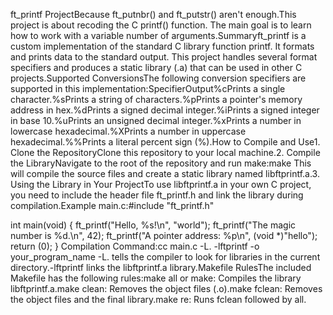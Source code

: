 ft_printf ProjectBecause ft_putnbr() and ft_putstr() aren't enough.This project is about recoding the C printf() function. The main goal is to learn how to work with a variable number of arguments.Summaryft_printf is a custom implementation of the standard C library function printf. It formats and prints data to the standard output. This project handles several format specifiers and produces a static library (.a) that can be used in other C projects.Supported ConversionsThe following conversion specifiers are supported in this implementation:SpecifierOutput%cPrints a single character.%sPrints a string of characters.%pPrints a pointer's memory address in hex.%dPrints a signed decimal integer.%iPrints a signed integer in base 10.%uPrints an unsigned decimal integer.%xPrints a number in lowercase hexadecimal.%XPrints a number in uppercase hexadecimal.%%Prints a literal percent sign (%).How to Compile and Use1. Clone the RepositoryClone this repository to your local machine.2. Compile the LibraryNavigate to the root of the repository and run make:make
This will compile the source files and create a static library named libftprintf.a.3. Using the Library in Your ProjectTo use libftprintf.a in your own C project, you need to include the header file ft_printf.h and link the library during compilation.Example main.c:#include "ft_printf.h"

int main(void)
{
    ft_printf("Hello, %s!\n", "world");
    ft_printf("The magic number is %d.\n", 42);
    ft_printf("A pointer address: %p\n", (void *)"hello");
    return (0);
}
Compilation Command:cc main.c -L. -lftprintf -o your_program_name
-L. tells the compiler to look for libraries in the current directory.-lftprintf links the libftprintf.a library.Makefile RulesThe included Makefile has the following rules:make all or make: Compiles the library libftprintf.a.make clean: Removes the object files (.o).make fclean: Removes the object files and the final library.make re: Runs fclean followed by all.
